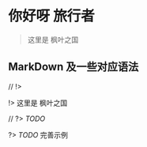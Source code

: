 
<!-- {docsify-ignore-all} -->
# 你好呀 旅行者
> 这里是 枫叶之国


## MarkDown 及一些对应语法
// !>

!> 这里是 枫叶之国

// ?> _TODO_

?> _TODO_ 完善示例